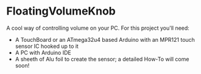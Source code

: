# FloatingVolumeKnob
A cool way of controlling volume on your PC.
For this project you'll need:
  + A TouchBoard or an ATmega32u4 based Arduino with an MPR121 touch sensor IC hooked up to it
  + A PC with Arduino IDE
  + A sheeth of Alu foil to create the sensor; a detailed How-To will come soon!
